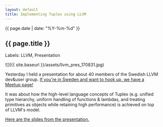 ```yaml
---
layout: default
title: Implementing Tuplex using LLVM
---
```

{{ page.date | date: "%Y-%m-%d" }}
## {{ page.title }}

Labels: LLVM, Presentation

![]({{ site.baseurl }}/assets/llvm_pres_170831.jpg)

Yesterday I held a presentation for about 40 members of the Swedish LLVM dev&user group. [If you're in Sweden and want to hook up, we have a Meetup page!](https://www.meetup.com/LLVM-Clang-Sweden-socials/)

It was about how the high-level language concepts of Tuplex (e.g. unified type hierarchy, uniform handling of functions & lambdas, and treating primitives as objects while retaining high performance) is achieved on top of LLVM's model.

[Here are the slides from the presentation.](https://docs.google.com/presentation/d/1dwG7nblp7rhlmUnk-vOafMDA5JEjk4q60C_OE6OoYiM/edit?usp=sharing)
